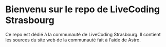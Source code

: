 # Bienvenu sur le repo de LiveCoding Strasbourg

Ce repo est dédié à la communauté de LiveCoding Strasbourg.
Il contient les sources du site web de la communauté fait à l'aide de Astro. 